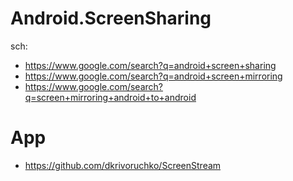 # Android.ScreenSharing
sch:
- https://www.google.com/search?q=android+screen+sharing
- https://www.google.com/search?q=android+screen+mirroring
- https://www.google.com/search?q=screen+mirroring+android+to+android

# App
- https://github.com/dkrivoruchko/ScreenStream
